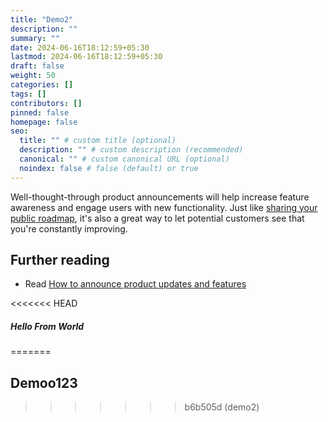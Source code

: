 ```yaml
---
title: "Demo2"
description: ""
summary: ""
date: 2024-06-16T18:12:59+05:30
lastmod: 2024-06-16T18:12:59+05:30
draft: false
weight: 50
categories: []
tags: []
contributors: []
pinned: false
homepage: false
seo:
  title: "" # custom title (optional)
  description: "" # custom description (recommended)
  canonical: "" # custom canonical URL (optional)
  noindex: false # false (default) or true
---
```


Well-thought-through product announcements will help increase feature awareness and engage users with new functionality. Just like [sharing your public roadmap](https://canny.io/blog/should-you-have-a-public-roadmap/), it's also a great way to let potential customers see that you're constantly improving.

## Further reading

- Read [How to announce product updates and features](https://canny.io/blog/announce-product-updates-features/)

<<<<<<< HEAD

##### Hello From World
=======
## Demoo123
>>>>>>> b6b505d (demo2)
